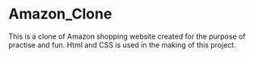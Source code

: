 # Amazon_Clone
This is a clone of Amazon shopping website created for the purpose of practise and fun.
Html and CSS is used in the making of this project.
